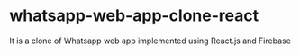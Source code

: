 # whatsapp-web-app-clone-react
It is a clone of Whatsapp web app implemented using React.js and Firebase
